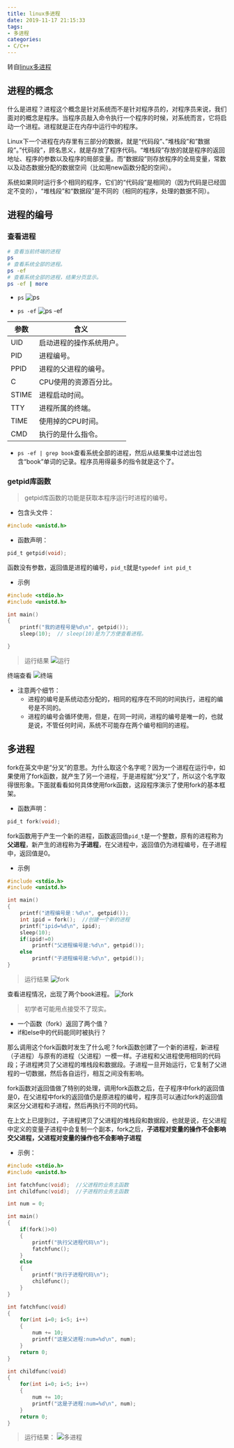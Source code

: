 ```yaml
---
title: linux多进程
date: 2019-11-17 21:15:33
tags:
- 多进程
categories:
- C/C++
---
```


转自[linux多进程](https://blog.csdn.net/wucz122140729/article/details/98586806)

## 进程的概念
什么是进程？进程这个概念是针对系统而不是针对程序员的，对程序员来说，我们面对的概念是程序。当程序员敲入命令执行一个程序的时候，对系统而言，它将启动一个进程。进程就是正在内存中运行中的程序。
<!--more-->

Linux下一个进程在内存里有三部分的数据，就是“代码段”、”堆栈段”和”数据段”。”代码段”，顾名思义，就是存放了程序代码。“堆栈段”存放的就是程序的返回地址、程序的参数以及程序的局部变量。而“数据段”则存放程序的全局变量，常数以及动态数据分配的数据空间（比如用new函数分配的空间）。

系统如果同时运行多个相同的程序，它们的“代码段”是相同的（因为代码是已经固定不变的），“堆栈段”和“数据段”是不同的（相同的程序，处理的数据不同）。 

## 进程的编号
### 查看进程
```bash
# 查看当前终端的进程
ps
# 查看系统全部的进程。
ps -ef
# 查看系统全部的进程，结果分页显示。
ps -ef | more
```
* `ps`
![ps](l1.png)

* `ps -ef`
![ps -ef](l2.png)

| 参数   | 含义                     |
|--------|--------------------------|
| UID    | 启动进程的操作系统用户。 |
| PID    | 进程编号。               |
| PPID   | 进程的父进程的编号。     |
| C      | CPU使用的资源百分比。    |
| STIME  | 进程启动时间。           |
| TTY    | 进程所属的终端。         |
| TIME   | 使用掉的CPU时间。        |
| CMD    | 执行的是什么指令。       |

* `ps -ef | grep book`查看系统全部的进程，然后从结果集中过滤出包含“book”单词的记录。程序员用得最多的指令就是这个了。

### getpid库函数
> getpid库函数的功能是获取本程序运行时进程的编号。
* 包含头文件：
```C
#include <unistd.h>
```

* 函数声明：
```C
pid_t getpid(void);
```

函数没有参数，返回值是进程的编号，`pid_t`就是`typedef int pid_t`

* 示例
```C
#include <stdio.h>
#include <unistd.h>

int main()
{
    printf("我的进程号是%d\n", getpid());
    sleep(10);  // sleep(10)是为了方便查看进程。

}
```

> 运行结果
![运行](l3.png)

终端查看
![终端](l4.png)

* 注意两个细节：
  * 进程的编号是系统动态分配的，相同的程序在不同的时间执行，进程的编号是不同的。
  * 进程的编号会循环使用，但是，在同一时间，进程的编号是唯一的，也就是说，不管任何时间，系统不可能存在两个编号相同的进程。

## 多进程
fork在英文中是“分叉”的意思。为什么取这个名字呢？因为一个进程在运行中，如果使用了fork函数，就产生了另一个进程，于是进程就“分叉”了，所以这个名字取得很形象。下面就看看如何具体使用fork函数，这段程序演示了使用fork的基本框架。

* 函数声明：
```C
pid_t fork(void);
```

fork函数用于产生一个新的进程，函数返回值`pid_t`是一个整数，原有的进程称为**父进程**，新产生的进程称为**子进程**，在父进程中，返回值仍为进程编号，在子进程中，返回值是0。

* 示例
```C
#include <stdio.h>
#include <unistd.h>

int main()
{
    printf("进程编号是：%d\n", getpid());
    int ipid = fork();  //创建一个新的进程
    printf("ipid=%d\n", ipid);
    sleep(10);
    if(ipid!=0)
        printf("父进程编号是:%d\n", getpid());
    else
        printf("子进程编号是:%d\n", getpid());
}
```

> 运行结果
![fork](l5.png)

查看进程情况，出现了两个book进程。
![fork](l6.png)
        
> 初学者可能用点接受不了现实。
* 一个函数（fork）返回了两个值？
* if和else中的代码能同时被执行？

那么调用这个fork函数时发生了什么呢？fork函数创建了一个新的进程，新进程（子进程）与原有的进程（父进程）一模一样。子进程和父进程使用相同的代码段；子进程拷贝了父进程的堆栈段和数据段。子进程一旦开始运行，它复制了父进程的一切数据，然后各自运行，相互之间没有影响。

fork函数对返回值做了特别的处理，调用fork函数之后，在子程序中fork的返回值是0，在父进程中fork的返回值仍是原进程的编号，程序员可以通过fork的返回值来区分父进程和子进程，然后再执行不同的代码。


在上文上已提到过，子进程拷贝了父进程的堆栈段和数据段，也就是说，在父进程中定义的变量子进程中会复制一个副本，fork之后，**子进程对变量的操作不会影响交父进程，父进程对变量的操作也不会影响子进程**
* 示例：
```C
#include <stdio.h>
#include <unistd.h>

int fatchfunc(void);  //父进程的业务主函数
int childfunc(void);  //子进程的业务主函数

int num = 0;

int main()
{
    if(fork()>0)
    {
        printf("执行父进程代码\n");
        fatchfunc();
    }
    else
    {
        printf("执行子进程代码\n");
        childfunc();
    }
}

int fatchfunc(void)
{
    for(int i=0; i<5; i++)
    {
        num += 10;
        printf("这是父进程:num=%d\n", num);
    }
    return 0;
}

int childfunc(void)
{
    for(int i=0; i<5; i++)
    {
        num += 10;
        printf("这是子进程:num=%d\n", num);
    }
    return 0;
}
```

> 运行结果：
![多进程](l7.png)

